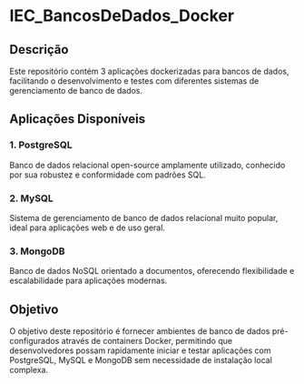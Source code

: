 # IEC_BancosDeDados_Docker

## Descrição

Este repositório contém 3 aplicações dockerizadas para bancos de dados, facilitando o desenvolvimento e testes com diferentes sistemas de gerenciamento de banco de dados.

## Aplicações Disponíveis

### 1. PostgreSQL
Banco de dados relacional open-source amplamente utilizado, conhecido por sua robustez e conformidade com padrões SQL.

### 2. MySQL
Sistema de gerenciamento de banco de dados relacional muito popular, ideal para aplicações web e de uso geral.

### 3. MongoDB
Banco de dados NoSQL orientado a documentos, oferecendo flexibilidade e escalabilidade para aplicações modernas.

## Objetivo

O objetivo deste repositório é fornecer ambientes de banco de dados pré-configurados através de containers Docker, permitindo que desenvolvedores possam rapidamente iniciar e testar aplicações com PostgreSQL, MySQL e MongoDB sem necessidade de instalação local complexa.